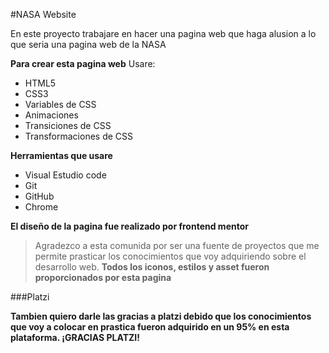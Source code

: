 #NASA Website

En este proyecto trabajare en hacer una pagina web que haga alusion a lo que seria una pagina web de la NASA



**Para crear esta pagina web** Usare:

- HTML5
- CSS3
- Variables de CSS
- Animaciones
- Transiciones  de CSS
- Transformaciones de CSS

**Herramientas que usare**

-  Visual Estudio code 
-  Git
-  GitHub
-  Chrome 

**El diseño de la pagina fue realizado por frontend mentor**
>Agradezco a esta comunida por ser una fuente de proyectos que me permite prasticar los conocimientos que voy adquiriendo sobre el desarrollo web.
**Todos los iconos, estilos y asset fueron proporcionados por esta pagina**

###Platzi

**Tambien quiero darle las gracias a platzi debido que los conocimientos que voy a colocar en prastica fueron adquirido en un 95% en esta plataforma. ¡GRACIAS PLATZI!**



